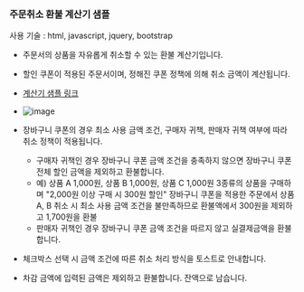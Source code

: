 ### 주문취소 환불 계산기 샘플

사용 기술 : html, javascript, jquery, bootstrap

- 주문서의 상품을 자유롭게 취소할 수 있는 환불 계산기입니다.
  
- 할인 쿠폰이 적용된 주문서이며, 정해진 쿠폰 정책에 의해 취소 금액이 계산됩니다.

- [계산기 샘플 링크](https://daye9005kim.github.io/toy/)

- ![image](https://github.com/daye9005kim/toy/assets/78843974/aedee89c-865a-46a9-ae4e-702cf1f518e7)
  
- 장바구니 쿠폰의 경우 최소 사용 금액 조건, 구매자 귀책, 판매자 귀책 여부에 따라 취소 정책이 적용됩니다.
  - 구매자 귀책인 경우 장바구니 쿠폰 금액 조건을 충족하지 않으면 장바구니 쿠폰 전체 할인 금액을 제외하고 환불합니다.
  - 예) 상품 A 1,000원, 상품 B 1,000원, 상품 C 1,000원 3종류의 상품을 구매하며 "2,000원 이상 구매 시 300원 할인" 장바구니 쿠폰을 적용한 주문에서 상품 A, B 취소 시 최소 사용 금액 조건을 불만족하므로 환불액에서 300원을 제외하고 1,700원을 환불
  - 판매자 귀책인 경우 장바구니 쿠폰 금액 조건을 따르지 않고 실결제금액을 환불합니다.

- 체크박스 선택 시 금액 조건에 따른 취소 처리 방식을 토스트로 안내합니다.
  
- 차감 금액에 입력된 금액은 제외하고 환불합니다. 잔액으로 남습니다.
